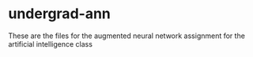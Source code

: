 # undergrad-ann
These are the files for the augmented neural network assignment for the artificial intelligence class

 
